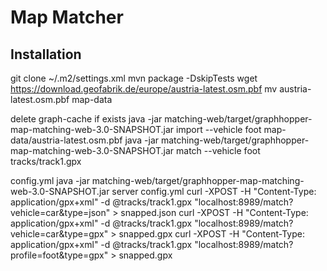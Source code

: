 # Map Matcher

## Installation

git clone
~/.m2/settings.xml
mvn package -DskipTests
wget https://download.geofabrik.de/europe/austria-latest.osm.pbf
mv austria-latest.osm.pbf map-data

delete graph-cache if exists
java -jar matching-web/target/graphhopper-map-matching-web-3.0-SNAPSHOT.jar import --vehicle foot map-data/austria-latest.osm.pbf
java -jar matching-web/target/graphhopper-map-matching-web-3.0-SNAPSHOT.jar match --vehicle foot tracks/track1.gpx

config.yml
java -jar matching-web/target/graphhopper-map-matching-web-3.0-SNAPSHOT.jar server config.yml
curl -XPOST -H "Content-Type: application/gpx+xml" -d @tracks/track1.gpx "localhost:8989/match?vehicle=car&type=json" > snapped.json
curl -XPOST -H "Content-Type: application/gpx+xml" -d @tracks/track1.gpx "localhost:8989/match?vehicle=car&type=gpx" > snapped.gpx
curl -XPOST -H "Content-Type: application/gpx+xml" -d @tracks/track1.gpx "localhost:8989/match?profile=foot&type=gpx" > snapped.gpx
